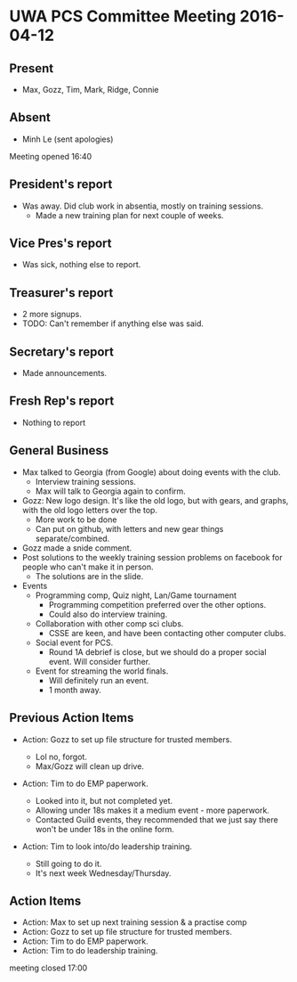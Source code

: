 # UWA PCS Committee Meeting 2016-04-12

## Present
- Max, Gozz, Tim, Mark, Ridge, Connie

## Absent
- Minh Le (sent apologies)

Meeting opened 16:40
## President's report
- Was away. Did club work in absentia, mostly on training sessions.
  - Made a new training plan for next couple of weeks.

## Vice Pres's report
- Was sick, nothing else to report.

## Treasurer's report
- 2 more signups.
- TODO: Can't remember if anything else was said.

## Secretary's report
- Made announcements.

## Fresh Rep's report
- Nothing to report

## General Business
- Max talked to Georgia (from Google) about doing events with the club.
  - Interview training sessions.
  - Max will talk to Georgia again to confirm.
- Gozz: New logo design. It's like the old logo, but with gears, and graphs, with the old logo letters over the top.
  - More work to be done
  - Can put on github, with letters and new gear things separate/combined.
- Gozz made a snide comment.
- Post solutions to the weekly training session problems on facebook for people who can't make it in person.
  - The solutions are in the slide.
- Events
  - Programming comp, Quiz night, Lan/Game tournament
    - Programming competition preferred over the other options.
    - Could also do interview training.
  - Collaboration with other comp sci clubs.
    - CSSE are keen, and have been contacting other computer clubs.
  - Social event for PCS.
    - Round 1A debrief is close, but we should do a proper social event. Will consider further.
  - Event for streaming the world finals.
    - Will definitely run an event.
    - 1 month away.

## Previous Action Items
- Action: Gozz to set up file structure for trusted members.
  - Lol no, forgot.
  - Max/Gozz will clean up drive.

- Action: Tim to do EMP paperwork.
  - Looked into it, but not completed yet.
  - Allowing under 18s makes it a medium event - more paperwork.
  - Contacted Guild events, they recommended that we just say there won't be under 18s in the online form.
- Action: Tim to look into/do leadership training.
  - Still going to do it.
  - It's next week Wednesday/Thursday.

## Action Items
- Action: Max to set up next training session & a practise comp
- Action: Gozz to set up file structure for trusted members.
- Action: Tim to do EMP paperwork.
- Action: Tim to do leadership training.

meeting closed 17:00
